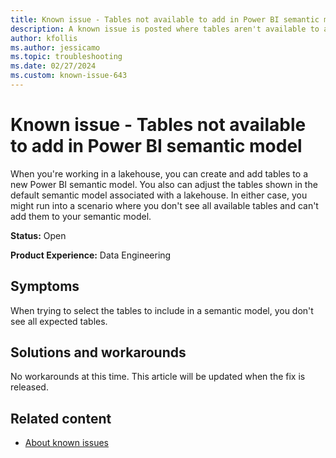 ```yaml
---
title: Known issue - Tables not available to add in Power BI semantic model
description: A known issue is posted where tables aren't available to add into the Power BI semantic model.
author: kfollis
ms.author: jessicamo
ms.topic: troubleshooting  
ms.date: 02/27/2024
ms.custom: known-issue-643
---
```


# Known issue - Tables not available to add in Power BI semantic model

When you're working in a lakehouse, you can create and add tables to a new Power BI semantic model. You also can adjust the tables shown in the default semantic model associated with a lakehouse. In either case, you might run into a scenario where you don't see all available tables and can't add them to your semantic model.

**Status:** Open

**Product Experience:** Data Engineering

## Symptoms

When trying to select the tables to include in a semantic model, you don't see all expected tables.

## Solutions and workarounds

No workarounds at this time. This article will be updated when the fix is released.

## Related content

- [About known issues](https://support.fabric.microsoft.com/known-issues)

